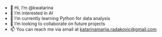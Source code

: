 - 👋 Hi, I’m @kwatarina
- 👀 I’m interested in AI
- 🌱 I’m currently learning Python for data analysis
- 💞️ I’m looking to collaborate on future projects
- 📫 You can reach me via email at katarinamarija.radakovic@gmail.com

<!---
kwatarina/kwatarina is a ✨ special ✨ repository because its `README.md` (this file) appears on your GitHub profile.
You can click the Preview link to take a look at your changes.
--->
